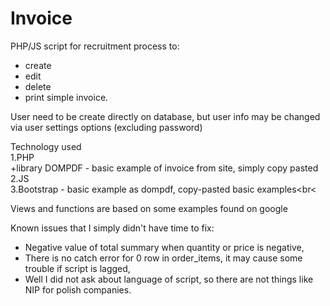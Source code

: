 # Invoice 
 PHP/JS script for recruitment process to:
  - create
  - edit
  - delete
  - print 
simple invoice.<br>
 
User need to be create directly on database, but user info may be changed via user settings options (excluding password)<br>
 
Technology used<br>
1.PHP<br>
  +library DOMPDF - basic example of invoice from site, simply copy pasted<br>
2.JS<br>
3.Bootstrap - basic example as dompdf, copy-pasted basic examples<br<


Views and functions are based on some examples found on google<br>

Known issues that I simply didn't have time to fix:<br>
  - Negative value of total summary when quantity or price is negative,<br>
  - There is no catch error for 0 row in order_items, it may cause some trouble if script is lagged,<br>
  - Well I did not ask about language of script, so there are not things like NIP for polish companies.<br>
